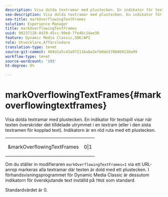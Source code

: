 ```yaml
---
description: Visa dolda textramar med plustecken. En indikator för textspill visar när texten överskrider det tilldelade utrymmet i en textram (eller i den sista textramen för kopplad text). Indikatorn är en röd ruta med ett plustecken.
seo-description: Visa dolda textramar med plustecken. En indikator för textspill visar när texten överskrider det tilldelade utrymmet i en textram (eller i den sista textramen för kopplad text). Indikatorn är en röd ruta med ett plustecken.
seo-title: markOverflowingTextFrames
solution: Experience Manager
title: markOverflowingTextFrames
uuid: 90237128-8d29-45cc-90e8-7fe46c1dae38
feature: Dynamic Media Classic,SDK/API
role: Utvecklare,Affärsledare
translation-type: tm+mt
source-git-commit: 469d1a5c43a972116a8a2efb0de5708800130a99
workflow-type: tm+mt
source-wordcount: '193'
ht-degree: 0%

---
```



# markOverflowingTextFrames{#markoverflowingtextframes}

Visa dolda textramar med plustecken. En indikator för textspill visar när texten överskrider det tilldelade utrymmet i en textram (eller i den sista textramen för kopplad text). Indikatorn är en röd ruta med ett plustecken.

<table id="simpletable_F17FD29EB52043BF9000923ED5195A26"> 
 <tr class="strow"> 
  <td class="stentry"> <p><span class="codeph"> &amp;markOverflowingTextFrames</span> </p> </td> 
  <td class="stentry"> <p>0|1 </p></td> 
 </tr> 
</table>

Om du ställer in modifieraren `markOverflowingTextFrames=1` via ett URL-anrop markeras alla textramar där texten är dold med ett plustecken. I förhandsvisningsprogrammet för Dynamic Media Classic är dessutom indikatorn för överskjutande text inställd på `TRUE` som standard.

Standardvärdet är 0.

